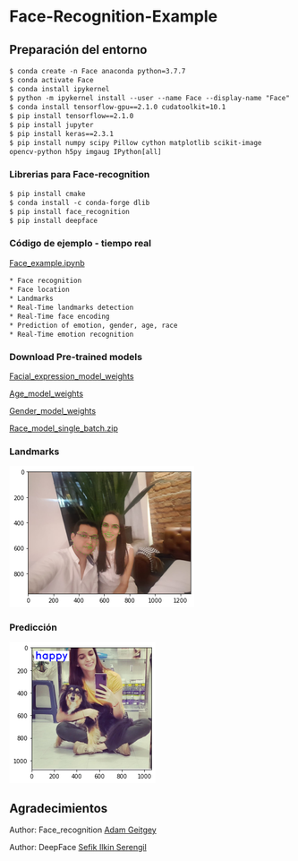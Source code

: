 # Face-Recognition-Example

## Preparación del entorno
    $ conda create -n Face anaconda python=3.7.7
    $ conda activate Face
    $ conda install ipykernel
    $ python -m ipykernel install --user --name Face --display-name "Face"
    $ conda install tensorflow-gpu==2.1.0 cudatoolkit=10.1
    $ pip install tensorflow==2.1.0
    $ pip install jupyter
    $ pip install keras==2.3.1
    $ pip install numpy scipy Pillow cython matplotlib scikit-image opencv-python h5py imgaug IPython[all]
    
### Librerias para Face-recognition

    $ pip install cmake
    $ conda install -c conda-forge dlib
    $ pip install face_recognition
    $ pip install deepface
    
### Código de ejemplo - tiempo real
   
[Face_example.ipynb](https://github.com/DavidReveloLuna/Face-Recognition-Example/blob/master/Face_example.ipynb)
   
    * Face recognition
    * Face location
    * Landmarks
    * Real-Time landmarks detection
    * Real-Time face encoding 
    * Prediction of emotion, gender, age, race
    * Real-Time emotion recognition
    

### Download Pre-trained models
        
   [Facial_expression_model_weights](https://drive.google.com/uc?id=13iUHHP3SlNg53qSuQZDdHDSDNdBP9nwy)

   [Age_model_weights](https://drive.google.com/uc?id=1YCox_4kJ-BYeXq27uUbasu--yz28zUMV)
     
   [Gender_model_weights]( https://drive.google.com/uc?id=1wUXRVlbsni2FN9-jkS_f4UTUrm1bRLyk)     
       
   [Race_model_single_batch.zip ](https://drive.google.com/uc?id=1nz-WDhghGQBC4biwShQ9kYjvQMpO6smj )
    
### Landmarks

![Landmarks](https://github.com/DavidReveloLuna/Face-Recognition-Example/blob/master/assets/foto1.png)

### Predicción

![Landmarks](https://github.com/DavidReveloLuna/Face-Recognition-Example/blob/master/assets/foto2.png)

## Agradecimientos
Author: Face_recognition
[Adam Geitgey](https://pypi.org/project/face-recognition/)

Author: DeepFace
[Sefik Ilkin Serengil](https://pypi.org/project/deepface/)

